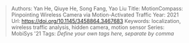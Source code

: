 > Authors: Yan He, Qiuye He, Song Fang, Yao Liu
> Title: MotionCompass: Pinpointing Wireless Camera via Motion-Activated Traffic
> Year: 2021
> Url: https://doi.org/10.1145/3458864.3467683
> Keywords: localization, wireless traffic analysis, hidden camera, motion sensor
> Series: MobiSys '21
> Tags: *Define your own tags here, separate by comma*